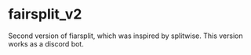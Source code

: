 # fairsplit_v2
Second version of fiarsplit, which was inspired by splitwise. This version works as a discord bot.
